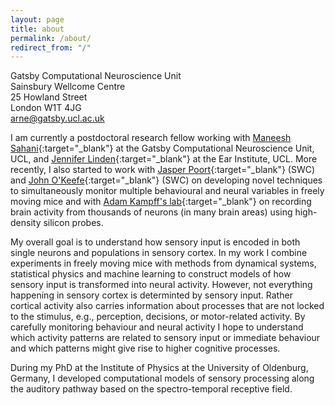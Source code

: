 ```yaml
---
layout: page
title: about
permalink: /about/
redirect_from: "/"
---
```


Gatsby Computational Neuroscience Unit  
Sainsbury Wellcome Centre  
25 Howland Street  
London W1T 4JG  
arne@gatsby.ucl.ac.uk 

I am currently a postdoctoral research fellow working with [Maneesh Sahani](http://www.gatsby.ucl.ac.uk/%7Emaneesh){:target="_blank"} at the Gatsby Computational Neuroscience Unit, UCL, and [Jennifer Linden](https://www.ucl.ac.uk/ear/research/profiles/linden){:target="_blank"} at the Ear Institute, UCL. More recently, I also started to work with [Jasper Poort](http://selectivevisionforaction.blogspot.co.uk){:target="_blank"} (SWC) and [John O'Keefe](http://www.ucl.ac.uk/swc/research/OKeefe){:target="_blank"} (SWC) on developing novel techniques to simultaneously monitor multiple behavioural and neural variables in freely moving mice and with [Adam Kampff's lab](http://www.kampff-lab.org/){:target="_blank"} on recording brain activity from thousands of neurons (in many brain areas) using high-density silicon probes.

My overall goal is to understand how sensory input is encoded in both single neurons and populations in sensory cortex. In my work I combine experiments in freely moving mice with methods from dynamical systems, statistical physics and machine learning to construct models of how sensory input is transformed into neural activity. However, not everything happening in sensory cortex is determinted by sensory input. Rather cortical activity also carries information about processes that are not locked to the stimulus, e.g., perception, decisions, or motor-related activity. By carefully monitoring behaviour and neural activity I hope to understand which activity patterns are related to sensory input or immediate behaviour and which patterns might give rise to higher cognitive processes.

During my PhD at the Institute of Physics at the University of Oldenburg, Germany, I developed computational models of sensory processing along the auditory pathway based on the spectro-temporal receptive field.


